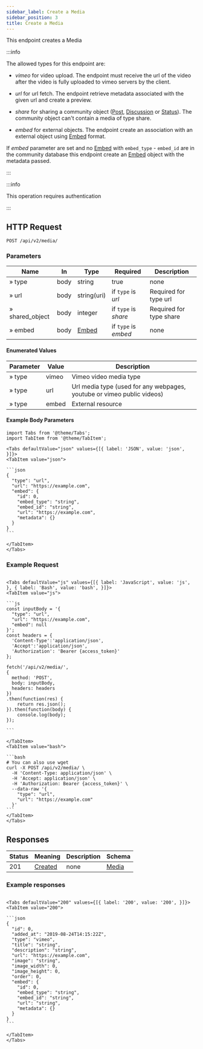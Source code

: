 ```yaml
---
sidebar_label: Create a Media
sidebar_position: 3
title: Create a Media
---
```


This endpoint creates a Media

:::info

The allowed types for this endpoint are:

 - *vimeo* for video upload. The endpoint must receive the url of the video after the video is fully uploaded to vimeo servers by the client.

 - *url* for url fetch. The endpoint retrieve metadata associated with the given url and create a preview.

 - *share* for sharing a community object ([Post](/docs/apireference/v2/schemas/post), [Discussion](/docs/apireference/v2/schemas/discussion) or [Status](/docs/apireference/v2/schemas/status)). The community object can't contain a media of type share.

 - *embed* for external objects. The endpoint create an association with an external object using [Embed](/docs/apireference/v2/schemas/embed) format.


If *embed* parameter are set and no [Embed](/docs/apireference/v2/schemas/embed) with `embed_type` - `embed_id` are in the community database this endpoint create an [Embed](/docs/apireference/v2/schemas/embed) object with the metadata passed.

:::

:::info

This operation requires authentication

:::

## HTTP Request

`POST /api/v2/media/`

### Parameters

|Name|In|Type|Required|Description|
|---|---|---|---|---|
|» type|body|string|true|none|
|» url|body|string(uri)|if `type` is *url*|Required for type url|
|» shared_object|body|integer|if `type` is *share*|Required for type share|
|» embed|body|[Embed](/docs/apireference/v2/schemas/embed)|if `type` is *embed*|none|

#### Enumerated Values

|Parameter|Value|Description|
|---|---|---|
|» type|vimeo|Vimeo video media type|
|» type|url|Url media type (used for any webpages, youtube or vimeo public videos)|
|» type|embed|External resource|

#### Example Body Parameters

````mdx-code-block
import Tabs from '@theme/Tabs';
import TabItem from '@theme/TabItem';

<Tabs defaultValue="json" values={[{ label: 'JSON', value: 'json', }]}>
<TabItem value="json">

```json
{
  "type": "url",
  "url": "https://example.com",
  "embed": {
    "id": 0,
    "embed_type": "string",
    "embed_id": "string",
    "url": "https://example.com",
    "metadata": {}
  }
}
```

</TabItem>
</Tabs>
````

### Example Request

````mdx-code-block

<Tabs defaultValue="js" values={[{ label: 'JavaScript', value: 'js', }, { label: 'Bash', value: 'bash', }]}>
<TabItem value="js">

```js
const inputBody = '{
  "type": "url",
  "url": "https://example.com",
  "embed": null
}';
const headers = {
  'Content-Type':'application/json',
  'Accept':'application/json',
  'Authorization': 'Bearer {access_token}'
};

fetch('/api/v2/media/',
{
  method: 'POST',
  body: inputBody,
  headers: headers
})
.then(function(res) {
    return res.json();
}).then(function(body) {
    console.log(body);
});

```

</TabItem>
<TabItem value="bash">

```bash
# You can also use wget
curl -X POST /api/v2/media/ \
  -H 'Content-Type: application/json' \
  -H 'Accept: application/json' \
  -H 'Authorization: Bearer {access_token}' \
  --data-raw '{
    "type": "url",
    "url": "https://example.com"
  }'
```
</TabItem>
</Tabs>
````

## Responses

|Status|Meaning|Description|Schema|
|---|---|---|---|
|201|[Created](https://tools.ietf.org/html/rfc7231#section-6.3.2)|none|[Media](/docs/apireference/v2/schemas/media)|

### Example responses


````mdx-code-block

<Tabs defaultValue="200" values={[{ label: '200', value: '200', }]}>
<TabItem value="200">

```json
{
  "id": 0,
  "added_at": "2019-08-24T14:15:22Z",
  "type": "vimeo",
  "title": "string",
  "description": "string",
  "url": "https://example.com",
  "image": "string",
  "image_width": 0,
  "image_height": 0,
  "order": 0,
  "embed": {
    "id": 0,
    "embed_type": "string",
    "embed_id": "string",
    "url": "string",
    "metadata": {}
  }
}
```

</TabItem>
</Tabs>
````




